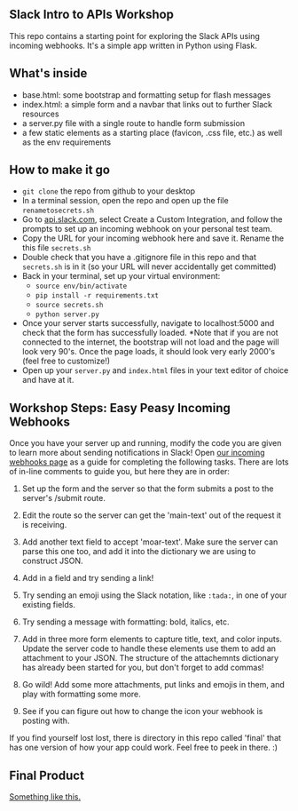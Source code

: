 ## Slack Intro to APIs Workshop

This repo contains a starting point for exploring the Slack APIs using incoming webhooks.
It's a simple app written in Python using Flask.

## What's inside
- base.html:  some bootstrap and formatting setup for flash messages
- index.html: a simple form and a navbar that links out to further Slack resources
- a server.py file with a single route to handle form submission
- a few static elements as a starting place (favicon, .css file, etc.) as well as the env requirements


## How to make it go
- `git clone` the repo from github to your desktop
- In a terminal session, open the repo and open up the file `renametosecrets.sh`
- Go to [api.slack.com](api.slack.com), select Create a Custom Integration, and follow the prompts to set up an incoming webhook on your personal test team.
- Copy the URL for your incoming webhook here and save it. Rename the this file `secrets.sh`
- Double check that you have a .gitignore file in this repo and that `secrets.sh` is in it (so your URL will never accidentally get committed)
- Back in your terminal, set up your virtual environment:
	- `source env/bin/activate`
	- `pip install -r requirements.txt`
	- `source secrets.sh`
	- `python server.py`
- Once your server starts successfully, navigate to localhost:5000 and check that the form has successfully loaded.
	*Note that if you are not connected to the internet, the bootstrap will not load and the page will look very 90's. Once the page loads, it should look very early 2000's (feel free to customize!)
- Open up your `server.py` and `index.html` files in your text editor of choice and have at it.


## Workshop Steps: Easy Peasy Incoming Webhooks

Once you have your server up and running, modify the code you are given to learn more about sending notifications in Slack! Open [our incoming webhooks page](https://api.slack.com/incoming-webhooks) as a guide for completing the following tasks.  There are lots of in-line comments to guide you, but here they are in order:

1. Set up the form and the server so that the form submits a post to the server's /submit route.

2.  Edit the route so the server can get the 'main-text' out of the request it is receiving.

3. Add another text field to accept 'moar-text'.  Make sure the server can parse this one too, and add it into the dictionary we are using to construct JSON.

4. Add in a field and try sending a link!

5. Try sending an emoji using the Slack notation, like `:tada:`, in one of your existing fields.

6. Try sending a message with formatting: bold, italics, etc.

7. Add in three more form elements to capture title, text, and color inputs.  Update the server code to handle these elements use them to add an attachment to your JSON.  The structure of the attachemnts dictionary has already been started for you, but don't forget to add commas!

8. Go wild! Add some more attachments, put links and emojis in them, and play with formatting some more.

9. See if you can figure out how to change the icon your webhook is posting with.


If you find yourself lost lost, there is directory in this repo called 'final' that has one version of how your app could work.  Feel free to peek in there. :)

## Final Product
[Something like this.](/templates/static/final_example.png)
